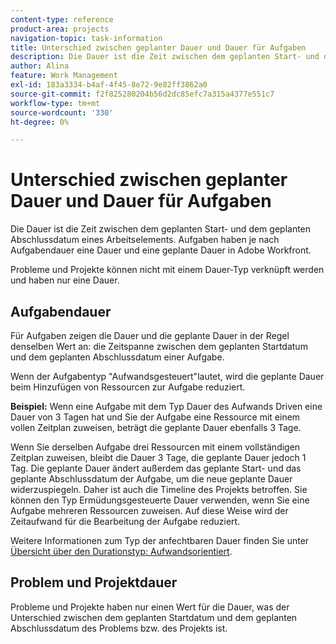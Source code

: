 ```yaml
---
content-type: reference
product-area: projects
navigation-topic: task-information
title: Unterschied zwischen geplanter Dauer und Dauer für Aufgaben
description: Die Dauer ist die Zeit zwischen dem geplanten Start- und dem geplanten Abschlussdatum eines Arbeitselements. Aufgaben haben je nach Aufgabendauer eine Dauer und eine geplante Dauer in Adobe Workfront.
author: Alina
feature: Work Management
exl-id: 183a3334-b4af-4f45-8e72-9e82ff3862a0
source-git-commit: f2f825280204b56d2dc85efc7a315a4377e551c7
workflow-type: tm+mt
source-wordcount: '330'
ht-degree: 0%

---
```


# Unterschied zwischen geplanter Dauer und Dauer für Aufgaben

Die Dauer ist die Zeit zwischen dem geplanten Start- und dem geplanten Abschlussdatum eines Arbeitselements. Aufgaben haben je nach Aufgabendauer eine Dauer und eine geplante Dauer in Adobe Workfront.

Probleme und Projekte können nicht mit einem Dauer-Typ verknüpft werden und haben nur eine Dauer.

## Aufgabendauer

Für Aufgaben zeigen die Dauer und die geplante Dauer in der Regel denselben Wert an: die Zeitspanne zwischen dem geplanten Startdatum und dem geplanten Abschlussdatum einer Aufgabe.

Wenn der Aufgabentyp &quot;Aufwandsgesteuert&quot;lautet, wird die geplante Dauer beim Hinzufügen von Ressourcen zur Aufgabe reduziert.

**Beispiel:** Wenn eine Aufgabe mit dem Typ Dauer des Aufwands Driven eine Dauer von 3 Tagen hat und Sie der Aufgabe eine Ressource mit einem vollen Zeitplan zuweisen, beträgt die geplante Dauer ebenfalls 3 Tage.

Wenn Sie derselben Aufgabe drei Ressourcen mit einem vollständigen Zeitplan zuweisen, bleibt die Dauer 3 Tage, die geplante Dauer jedoch 1 Tag. Die geplante Dauer ändert außerdem das geplante Start- und das geplante Abschlussdatum der Aufgabe, um die neue geplante Dauer widerzuspiegeln. Daher ist auch die Timeline des Projekts betroffen.
Sie können den Typ Ermüdungsgesteuerte Dauer verwenden, wenn Sie eine Aufgabe mehreren Ressourcen zuweisen. Auf diese Weise wird der Zeitaufwand für die Bearbeitung der Aufgabe reduziert.

Weitere Informationen zum Typ der anfechtbaren Dauer finden Sie unter [Übersicht über den Durationstyp: Aufwandsorientiert](../../../manage-work/tasks/taskdurtn/effort-driven.md).

## Problem und Projektdauer

Probleme und Projekte haben nur einen Wert für die Dauer, was der Unterschied zwischen dem geplanten Startdatum und dem geplanten Abschlussdatum des Problems bzw. des Projekts ist.
